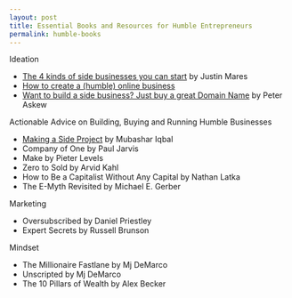 ```yaml
---
layout: post
title: Essential Books and Resources for Humble Entrepreneurs
permalink: humble-books
---
```


Ideation

- [The 4 kinds of side businesses you can start](http://justinmares.com/the-4-kinds-of-side-businesses-you-can-start/) by Justin Mares
- [How to create a (humble) online business](https://jsvxc.com/humble-business/) 
- [Want to build a side business? Just buy a great Domain Name](https://www.deepsouthventures.com/build-a-side-business/) by Peter Askew

Actionable Advice on Building, Buying and Running Humble Businesses

- [Making a Side Project](https://medium.com/makesideproject/making-a-side-project-808fc040d27a) by Mubashar Iqbal
- Company of One by Paul Jarvis
- Make by Pieter Levels
- Zero to Sold by Arvid Kahl
- How to Be a Capitalist Without Any Capital by Nathan Latka
- The E-Myth Revisited by Michael E. Gerber

Marketing

- Oversubscribed by Daniel Priestley
- Expert Secrets by Russell Brunson


Mindset

- The Millionaire Fastlane by Mj DeMarco
- Unscripted by Mj DeMarco
- The 10 Pillars of Wealth by Alex Becker
